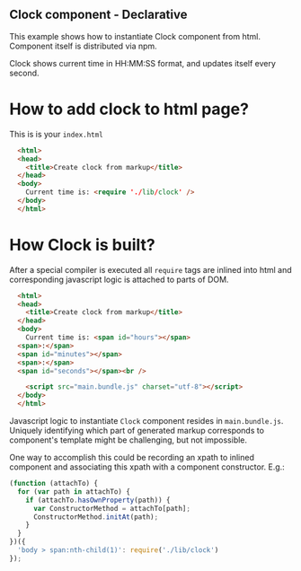 Clock component - Declarative
-----------------------------

This example shows how to instantiate Clock component from html. Component
itself is distributed via npm.

Clock shows current time in HH:MM:SS format, and updates itself every second.

# How to add clock to html page?

This is is your `index.html`
``` html
  <html>
  <head>
    <title>Create clock from markup</title>
  </head>
  <body>
    Current time is: <require './lib/clock' />
  </body>
  </html>
```

# How Clock is built?

After a special compiler is executed all `require` tags are inlined into
html and corresponding javascript logic is attached to parts of DOM.

``` html
  <html>
  <head>
    <title>Create clock from markup</title>
  </head>
  <body>
    Current time is: <span id="hours"></span>
  <span>:</span>
  <span id="minutes"></span>
  <span>:</span>
  <span id="seconds"></span><br />

    <script src="main.bundle.js" charset="utf-8"></script>
  </body>
  </html>
```

Javascript logic to instantiate `Clock` component resides in
`main.bundle.js`. Uniquely identifying which part of generated markup corresponds
to component's template might be challenging, but not impossible.

One way to accomplish this could be recording an xpath to inlined component and associating
this xpath with a component constructor. E.g.:

``` js
(function (attachTo) {
  for (var path in attachTo) {
    if (attachTo.hasOwnProperty(path)) {
      var ConstructorMethod = attachTo[path];
      ConstructorMethod.initAt(path);
    }
  }
})({
  'body > span:nth-child(1)': require('./lib/clock')
});
```
